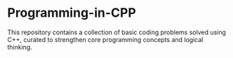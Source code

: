 # Programming-in-CPP
This repository contains a collection of basic coding problems solved using C++, curated to strengthen core programming concepts and logical thinking.
